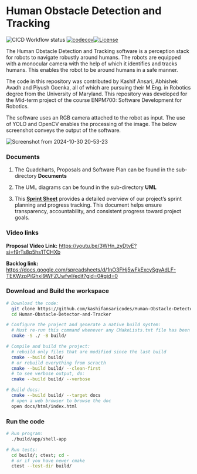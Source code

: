 # Human Obstacle Detection and Tracking

![CICD Workflow status](https://github.com/kashifansaricodes/Human-Obstacle-Detector-and-Tracker/actions/workflows/run-unit-test-and-upload-codecov.yml/badge.svg) [![codecov](https://codecov.io/gh/kashifansaricodes/Human-Obstacle-Detector-and-Tracker/graph/badge.svg?token=T484S8WKBC)](https://codecov.io/gh/kashifansaricodes/Human-Obstacle-Detector-and-Tracker)[![License](https://img.shields.io/badge/license-MIT-blue.svg)](LICENSE)

The Human Obstacle Detection and Tracking software is a perception stack for robots to navigate robustly around humans. The robots are equipped with a monocular camera with the help of which it identifies and tracks humans. This enables the robot to be around humans in a safe manner. 

The code in this repository was contributed by Kashif Ansari, Abhishek Avadh and Piyush Goenka, all of which are pursuing their M.Eng. in Robotics degree from the University of Maryland. This repository was developed for the Mid-term project of the  course ENPM700: Software Development for Robotics. 

The software uses an RGB camera attached to the robot as input. The use of YOLO and OpenCV enables the processing of the image. The below screenshot conveys the output of the software. 

![Screenshot from 2024-10-30 20-53-23](https://github.com/user-attachments/assets/4a30789d-3e4a-4f13-bf37-cdfd9cae9016)


### Documents

1. The Quadcharts, Proposals and Software Plan can be found in the sub-directory **Documents**

2. The UML diagrams can be found in the sub-directory **UML**

3. This [**Sprint Sheet**](https://docs.google.com/document/d/1m02yIOxLIv32R1kmjg583Tf8zdp8dUxPbcdExJ11MYU/edit?usp=sharing) provides a detailed overview of our project’s sprint planning and progress tracking. This document helps ensure transparency, accountability, and consistent progress toward project goals.

### Video links
**Proposal Video Link:** https://youtu.be/3WHn_zyDtvE?si=f9rTs8p5hs1TCHXb

**Backlog link:** https://docs.google.com/spreadsheets/d/1nO3FHj5wFkExcySgvAdLF-TEKWzpPiGhxI9WFZUwfwI/edit?gid=0#gid=0

### Download and Build the workspace
```bash
# Download the code:
  git clone https://github.com/kashifansaricodes/Human-Obstacle-Detector-and-Tracker
  cd Human-Obstacle-Detector-and-Tracker

# Configure the project and generate a native build system:
  # Must re-run this command whenever any CMakeLists.txt file has been changed.
  cmake -S ./ -B build/

# Compile and build the project:
  # rebuild only files that are modified since the last build
  cmake --build build/
  # or rebuild everything from scracth
  cmake --build build/ --clean-first
  # to see verbose output, do:
  cmake --build build/ --verbose

# Build docs:
  cmake --build build/ --target docs
  # open a web browser to browse the doc
  open docs/html/index.html
```

### Run the code 

```bash
# Run program:
  ./build/app/shell-app

# Run tests:
  cd build/; ctest; cd -
  # or if you have newer cmake
  ctest --test-dir build/
```
